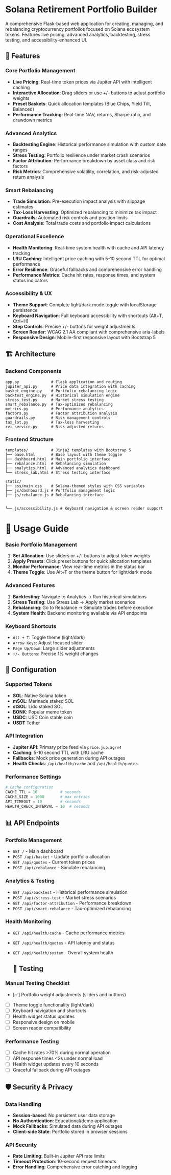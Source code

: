 # Solana Retirement Portfolio Builder

A comprehensive Flask-based web application for creating, managing, and rebalancing cryptocurrency portfolios focused on Solana ecosystem tokens. Features live pricing, advanced analytics, backtesting, stress testing, and accessibility-enhanced UI.


## 🚀 Features

### Core Portfolio Management
- **Live Pricing**: Real-time token prices via Jupiter API with intelligent caching
- **Interactive Allocation**: Drag sliders or use +/- buttons to adjust portfolio weights
- **Preset Baskets**: Quick allocation templates (Blue Chips, Yield Tilt, Balanced)
- **Performance Tracking**: Real-time NAV, returns, Sharpe ratio, and drawdown metrics

### Advanced Analytics
- **Backtesting Engine**: Historical performance simulation with custom date ranges
- **Stress Testing**: Portfolio resilience under market crash scenarios
- **Factor Attribution**: Performance breakdown by asset class and risk factors
- **Risk Metrics**: Comprehensive volatility, correlation, and risk-adjusted return analysis

### Smart Rebalancing
- **Trade Simulation**: Pre-execution impact analysis with slippage estimates
- **Tax-Loss Harvesting**: Optimized rebalancing to minimize tax impact
- **Guardrails**: Automated risk controls and position limits
- **Cost Analysis**: Total trade costs and portfolio impact calculations

### Operational Excellence
- **Health Monitoring**: Real-time system health with cache and API latency tracking
- **LRU Caching**: Intelligent price caching with 5-10 second TTL for optimal performance
- **Error Resilience**: Graceful fallbacks and comprehensive error handling
- **Performance Metrics**: Cache hit rates, response times, and system status indicators

### Accessibility & UX
- **Theme Support**: Complete light/dark mode toggle with localStorage persistence
- **Keyboard Navigation**: Full keyboard accessibility with shortcuts (Alt+T, Ctrl+H)
- **Step Controls**: Precise +/- buttons for weight adjustments
- **Screen Reader**: WCAG 2.1 AA compliant with comprehensive aria-labels
- **Responsive Design**: Mobile-first responsive layout with Bootstrap 5

## 🏗️ Architecture

### Backend Components
```
app.py              # Flask application and routing
jupiter_api.py      # Price data integration with caching
basket_engine.py    # Portfolio rebalancing logic
backtest_engine.py  # Historical simulation engine
stress_test.py      # Market stress testing
smart_rebalance.py  # Tax-optimized rebalancing
metrics.py          # Performance analytics
factors.py          # Factor attribution analysis
guardrails.py       # Risk management controls
tax_lot.py          # Tax-loss harvesting
rvi_service.py      # Risk-adjusted returns
```

### Frontend Structure
```
templates/          # Jinja2 templates with Bootstrap 5
├── base.html       # Base layout with theme toggle
├── dashboard.html  # Main portfolio interface
├── rebalance.html  # Rebalancing simulation
├── analytics.html  # Advanced analytics dashboard
└── stress_lab.html # Stress testing interface

static/
├── css/main.css    # Solana-themed styles with CSS variables
├── js/dashboard.js # Portfolio management logic
├── js/rebalance.js # Rebalancing interface


└── js/accessibility.js # Keyboard navigation & screen reader support
```


# 🎯 Usage Guide

### Basic Portfolio Management
1. **Set Allocation**: Use sliders or +/- buttons to adjust token weights
2. **Apply Presets**: Click preset buttons for quick allocation templates
3. **Monitor Performance**: View real-time metrics in the status bar
4. **Theme Toggle**: Use Alt+T or the theme button for light/dark mode

### Advanced Features
1. **Backtesting**: Navigate to Analytics → Run historical simulations
2. **Stress Testing**: Use Stress Lab → Apply market scenarios
3. **Rebalancing**: Go to Rebalance → Simulate trades before execution
4. **System Health**: Backend monitoring available via API endpoints

### Keyboard Shortcuts
- `Alt + T`: Toggle theme (light/dark)
- `Arrow Keys`: Adjust focused slider
- `Page Up/Down`: Large slider adjustments
- `+/- Buttons`: Precise 1% weight changes

## 🔧 Configuration

### Supported Tokens
- **SOL**: Native Solana token
- **mSOL**: Marinade staked SOL
- **stSOL**: Lido staked SOL  
- **BONK**: Popular meme token
- **USDC**: USD Coin stable coin
- **USDT** Tether 

### API Integration
- **Jupiter API**: Primary price feed via `price.jup.ag/v4`
- **Caching**: 5-10 second TTL with LRU cache
- **Fallbacks**: Mock price generation during API outages
- **Health Checks**: `/api/health/cache` and `/api/health/quotes`

### Performance Settings
```python
# Cache configuration
CACHE_TTL = 10          # seconds
CACHE_SIZE = 1000       # max entries
API_TIMEOUT = 10        # seconds
HEALTH_CHECK_INTERVAL = 10  # seconds
```

## 📊 API Endpoints

### Portfolio Management
- `GET /` - Main dashboard
- `POST /api/basket` - Update portfolio allocation
- `GET /api/quotes` - Current token prices
- `POST /api/rebalance` - Simulate rebalancing

### Analytics & Testing
- `GET /api/backtest` - Historical performance simulation
- `POST /api/stress-test` - Market stress scenarios
- `GET /api/factor-attribution` - Performance breakdown
- `POST /api/smart-rebalance` - Tax-optimized rebalancing

### Health Monitoring
- `GET /api/health/cache` - Cache performance metrics
- `GET /api/health/quotes` - API latency and status
- `GET /api/health/system` - Overall system health

  ## 🧪 Testing

### Manual Testing Checklist
- [✅] Portfolio weight adjustments (sliders and buttons)
- [ ] Theme toggle functionality (light/dark)
- [ ] Keyboard navigation and shortcuts
- [ ] Health widget status updates
- [ ] Responsive design on mobile
- [ ] Screen reader compatibility

### Performance Testing
- [ ] Cache hit rates >70% during normal operation
- [ ] API response times <2s under normal load
- [ ] Health widget updates every 10 seconds
- [ ] Graceful fallback during API outages

## 🛡️ Security & Privacy

### Data Handling
- **Session-based**: No persistent user data storage
- **No Authentication**: Educational/demo application
- **Mock Fallbacks**: Simulated data during API outages
- **Client-side State**: Portfolio stored in browser sessions

### API Security
- **Rate Limiting**: Built-in Jupiter API rate limits
- **Timeout Protection**: 10-second request timeouts
- **Error Handling**: Comprehensive error catching and logging

